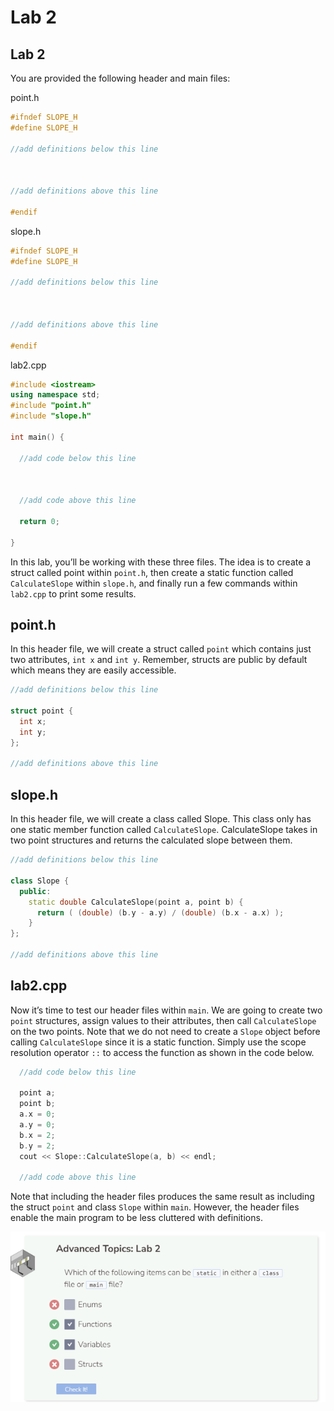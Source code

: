 # Lab 2
## Lab 2
You are provided the following header and main files:

point.h
```cpp
#ifndef SLOPE_H
#define SLOPE_H

//add definitions below this line



//add definitions above this line

#endif
```

slope.h
```cpp
#ifndef SLOPE_H
#define SLOPE_H

//add definitions below this line



//add definitions above this line

#endif
```

lab2.cpp
```cpp
#include <iostream>
using namespace std;
#include "point.h"
#include "slope.h"

int main() {
  
  //add code below this line



  //add code above this line
  
  return 0;
  
}
```

In this lab, you’ll be working with these three files. The idea is to create a struct called point within `point.h`, then create a static function called `CalculateSlope` within `slope.h`, and finally run a few commands within `lab2.cpp` to print some results.

## point.h
In this header file, we will create a struct called `point` which contains just two attributes, `int x` and `int y`. Remember, structs are public by default which means they are easily accessible.

```cpp
//add definitions below this line

struct point {
  int x;
  int y;
};

//add definitions above this line
```

## slope.h
In this header file, we will create a class called Slope. This class only has one static member function called ``CalculateSlope``. CalculateSlope takes in two point structures and returns the calculated slope between them.
```cpp
//add definitions below this line

class Slope {
  public:
    static double CalculateSlope(point a, point b) {
      return ( (double) (b.y - a.y) / (double) (b.x - a.x) );
    }
};

//add definitions above this line
```

## lab2.cpp
Now it’s time to test our header files within `main`. We are going to create two `point` structures, assign values to their attributes, then call `CalculateSlope` on the two points. Note that we do not need to create a `Slope` object before calling `CalculateSlope` since it is a static function. Simply use the scope resolution operator `::` to access the function as shown in the code below.

```cpp
  //add code below this line

  point a;
  point b;
  a.x = 0;
  a.y = 0;
  b.x = 2;
  b.y = 2;
  cout << Slope::CalculateSlope(a, b) << endl;

  //add code above this line
```

Note that including the header files produces the same result as including the struct `point` and class `Slope` within `main`. However, the header files enable the main program to be less cluttered with definitions.

![Question 2](_assets/Q2.png)


